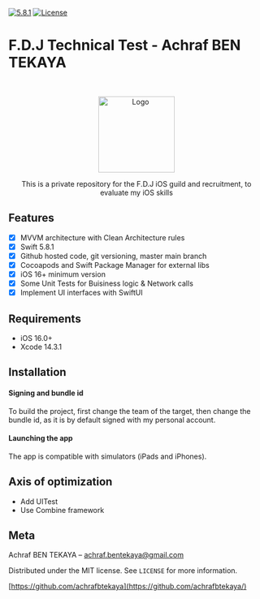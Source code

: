 [![5.8.1][swift-image]][swift-url]
[![License][license-image]][license-url]

# F.D.J Technical Test - Achraf BEN TEKAYA
<br />
<p align="center">
  <a href="https://www.fdj.fr/">
    <img src="https://upload.wikimedia.org/wikipedia/commons/thumb/d/df/Logo_FDJ.svg/2560px-Logo_FDJ.svg.png" alt="Logo" height="150">
  </a>
  <p align="center">
    This is a private repository for the F.D.J iOS guild and recruitment, to evaluate my iOS skills
  </p>
</p>

## Features

- [x] MVVM architecture with Clean Architecture rules
- [x] Swift 5.8.1
- [x] Github hosted code, git versioning, master main branch
- [x] Cocoapods and Swift Package Manager for external libs
- [x] iOS 16+ minimum version
- [x] Some Unit Tests for Buisiness logic & Network calls
- [x] Implement UI interfaces with SwiftUI

## Requirements

- iOS 16.0+
- Xcode 14.3.1

## Installation

#### Signing and bundle id

To build the project, first change the team of the target, then change the bundle id, as it is by default signed with my personal account.

#### Launching the app

The app is compatible with simulators (iPads and iPhones). 

## Axis of optimization

- Add UITest
- Use Combine framework

## Meta

Achraf BEN TEKAYA – achraf.bentekaya@gmail.com

Distributed under the MIT license. See ``LICENSE`` for more information.

[https://github.com/achrafbtekaya](https://github.com/achrafbtekaya/)

[swift-image]:https://img.shields.io/badge/swift-5.0-orange.svg
[swift-url]: https://swift.org/
[license-image]: https://img.shields.io/badge/License-MIT-blue.svg
[license-url]: LICENSE
